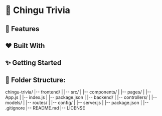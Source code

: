 # 🌻 Chingu Trivia 

## 🚀 Features


## ❤ Built With

## ✨ Getting Started


## 📝 Folder Structure:
chingu-trivia/
|-- frontend/
|   |-- src/
|       |-- components/
|       |-- pages/
|       |-- App.js
|       |-- index.js
|   |-- package.json
|
|-- backend/
|   |-- controllers/
|   |-- models/
|   |-- routes/
|   |-- config/
|   |-- server.js
|   |-- package.json
|
|-- .gitignore
|-- README.md
|-- LICENSE
